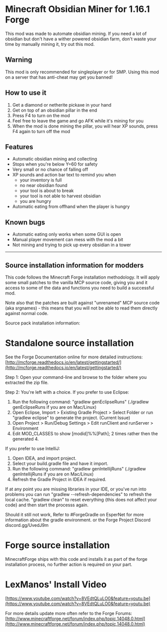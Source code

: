 # Minecraft Obsidian Miner for 1.16.1 Forge
This mod was made to automate obsidian mining.
If you need a lot of obsidian but don't have a wither powered obsidian farm, don't waste your time by manually mining it, try out this mod.

## Warning
This mod is only recommended for singleplayer or for SMP. Using this mod on a server that has anti-cheat may get you banned!

## How to use it
1. Get a diamond or netherite pickaxe in your hand
2. Get on top of an obsidian pillar in the end
3. Press F4 to turn on the mod
4. Feel free to leave the game and go AFK while it's mining for you
5. When the mod is done mining the pillar, you will hear XP sounds, press F4 again to turn off the mod

## Features
* Automatic obsidian mining and collecting
* Stops when you're below Y=60 for safety
* Very small or no chance of falling off
* XP sounds and action bar text to remind you when
   * your inventory is full
   * no near obsidian found
   * your tool is about to break
   * your tool is not able to harvest obsidian
   * you are hungry
* Automatic eating from offhand when the player is hungry

## Known bugs
* Automatic eating only works when some GUI is open
* Manual player movement can mess with the mod a bit
* Not mining and trying to pick up every obsidian in a tower

-------------------------------------------
Source installation information for modders
-------------------------------------------
This code follows the Minecraft Forge installation methodology. It will apply
some small patches to the vanilla MCP source code, giving you and it access 
to some of the data and functions you need to build a successful mod.

Note also that the patches are built against "unrenamed" MCP source code (aka
srgnames) - this means that you will not be able to read them directly against
normal code.

Source pack installation information:

Standalone source installation
==============================

See the Forge Documentation online for more detailed instructions:
[http://mcforge.readthedocs.io/en/latest/gettingstarted/](http://mcforge.readthedocs.io/en/latest/gettingstarted/)

Step 1: Open your command-line and browse to the folder where you extracted the zip file.

Step 2: You're left with a choice.
If you prefer to use Eclipse:
1. Run the following command: "gradlew genEclipseRuns" (./gradlew genEclipseRuns if you are on Mac/Linux)
2. Open Eclipse, Import > Existing Gradle Project > Select Folder 
   or run "gradlew eclipse" to generate the project.
(Current Issue)
4. Open Project > Run/Debug Settings > Edit runClient and runServer > Environment
5. Edit MOD_CLASSES to show [modid]%%[Path]; 2 times rather then the generated 4.

If you prefer to use IntelliJ:
1. Open IDEA, and import project.
2. Select your build.gradle file and have it import.
3. Run the following command: "gradlew genIntellijRuns" (./gradlew genIntellijRuns if you are on Mac/Linux)
4. Refresh the Gradle Project in IDEA if required.

If at any point you are missing libraries in your IDE, or you've run into problems you can run "gradlew --refresh-dependencies" to refresh the local cache. "gradlew clean" to reset everything {this does not affect your code} and then start the processs again.

Should it still not work, 
Refer to #ForgeGradle on EsperNet for more information about the gradle environment.
or the Forge Project Discord discord.gg/UvedJ9m

Forge source installation
=========================
MinecraftForge ships with this code and installs it as part of the forge
installation process, no further action is required on your part.

LexManos' Install Video
=======================
[https://www.youtube.com/watch?v=8VEdtQLuLO0&feature=youtu.be](https://www.youtube.com/watch?v=8VEdtQLuLO0&feature=youtu.be)

For more details update more often refer to the Forge Forums:
[http://www.minecraftforge.net/forum/index.php/topic,14048.0.html](http://www.minecraftforge.net/forum/index.php/topic,14048.0.html)
